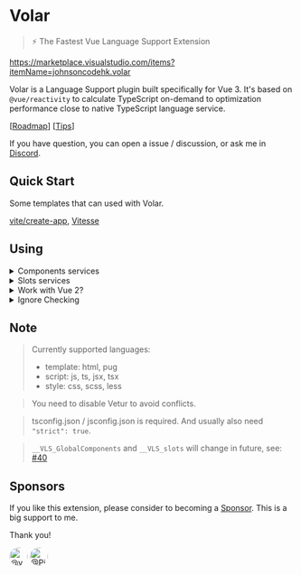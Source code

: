 # Volar

> ⚡ The Fastest Vue Language Support Extension

https://marketplace.visualstudio.com/items?itemName=johnsoncodehk.volar

Volar is a Language Support plugin built specifically for Vue 3. It's based on `@vue/reactivity` to calculate TypeScript on-demand to optimization performance close to native TypeScript language service.

[[Roadmap](https://github.com/johnsoncodehk/volar/issues/28)] [[Tips](https://github.com/johnsoncodehk/volar/issues/53)]

If you have question, you can open a issue / discussion, or ask me in [Discord](https://discord.gg/5bnSSSSBbK).

## Quick Start

Some templates that can used with Volar.

[vite/create-app](https://github.com/vitejs/vite/tree/main/packages/create-app/template-vue-ts), [Vitesse](https://github.com/antfu/vitesse)

## Using

<!-- Components services -->
<details>
<summary>Components services</summary>

By default, Local components, Built-in components, native html elements Type-Checking are active.

For Global components, you need to have  `__VLS_GlobalComponents` interface definition or component registeres call, for example:

- `__VLS_GlobalComponents` interface definition:

```typescript
// shims-volar.d.ts
import { RouterLink, RouterView } from 'vue-router'

declare global {
	interface __VLS_GlobalComponents {
		RouterLink: typeof RouterLink
		RouterView: typeof RouterView
	}
}
```

- component registeres call:

```typescript
// my-global-components-plugin.ts
import Foo from '@/my-global-components/foo.vue'
import Bar from '@/my-global-components/bar.vue'

export const plugin: Plugin = {
    install(app) {
        app.component('f-o-o', Foo);
        app.component('BAR', Bar);
    }
}

/* The following code will be automatically generated */
declare global {
	interface __VLS_GlobalComponents {
		'f-o-o': typeof Foo
		'BAR': typeof Bar
	}
}
```

</details>

<!-- Slots services -->
<details>
<summary>Slots services</summary>

v-slot Type-Checking will auto service all .vue files under the project, but for third party libraries, you need to define the slot types, for example:

```typescript
// shims-volar.d.ts
import { RouterLink, RouterView, useLink, RouteLocationNormalized } from 'vue-router'
import { UnwrapRef, VNode } from 'vue'

declare global {
	interface __VLS_GlobalComponents {
		RouterLink: typeof RouterLink & {
			__VLS_slots: {
				default: UnwrapRef<ReturnType<typeof useLink>>
			}
		}
		RouterView: typeof RouterView & {
			__VLS_slots: {
				default: {
					Component: VNode
					route: RouteLocationNormalized & { href: string }
				}
			}
		}
	}
}
```

</details>

<!-- Work with Vue 2? -->
<details>
<summary>Work with Vue 2?</summary>

This tool uses Vue 3 types from `@vue/runtime-dom` module to calculate completion.

Vue 3 in itself includes the package `@vue/runtime-dom`. For Vue 2 you will have to install this package yourself:

```json
{
  "devDependencies": {
    "@vue/runtime-dom": "latest"
  }
}
```

</details>

<!-- Ignore Checking -->
<details>
<summary>Ignore Checking</summary>

```vue
<template>
... checking on
</template>

<script>
... checking on
</script>

<!-- @vue-ignore -->
<style>
... checking off!
</style>
```

</details>

## Note

> Currently supported languages:
> - template: html, pug
> - script: js, ts, jsx, tsx
> - style: css, scss, less

> You need to disable Vetur to avoid conflicts.

> tsconfig.json / jsconfig.json is required. And usually also need `"strict": true`.

> `__VLS_GlobalComponents` and `__VLS_slots` will change in future, see: [#40](https://github.com/johnsoncodehk/volar/discussions/40)

## Sponsors

If you like this extension, please consider to becoming a [Sponsor](https://github.com/sponsors/johnsoncodehk). This is a big support to me.

Thank you!

<a href="https://github.com/yyx990803"><img src="https://avatars1.githubusercontent.com/u/499550?s=64&amp;v=4" width="32" height="32" alt="@yyx990803" style="border-radius: 50%;"></a>
<a href="https://github.com/Pizzacus"><img src="https://avatars1.githubusercontent.com/u/7659613?s=64&amp;v=4" width="32" height="32" alt="@Pizzacus" style="border-radius: 50%;"></a>
